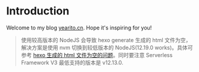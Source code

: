 # Introduction

Welcome to my blog [yearito.cn](http://yearito.cn). Hope it's inspiring for you!

> 使用较高版本的 NodeJS 会导致 hexo generate 生成的 html 文件为空，解决方案是使用 nvm 切换到较低版本的 NodeJS(12.19.0 works)。具体可参考 [hexo 生成的 html 文件为空的问题](https://alanlee.fun/2021/02/28/hexo-empty-html/)。同时要注意 Serverless Framework V3 最低支持的版本是 v12.13.0.